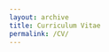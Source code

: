 ```yaml
---
layout: archive
title: Curriculum Vitae
permalink: /CV/
---
```


<object data="../files/RudolerCV.pdf" width="1000" height="1000" type='application/pdf'></object>
